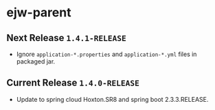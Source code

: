 # ejw-parent

## Next Release `1.4.1-RELEASE`

- Ignore `application-*.properties` and `application-*.yml` files in packaged jar.

## Current Release `1.4.0-RELEASE`

- Update to spring cloud Hoxton.SR8 and spring boot 2.3.3.RELEASE.
